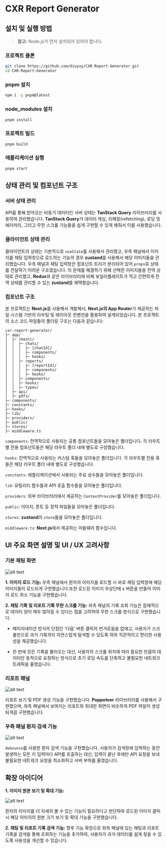 # CXR Report Generator

## 설치 및 실행 방법

> **참고:** Node.js가 먼저 설치되어 있어야 합니다.

### 프로젝트 클론

```bash
git clone https://github.com/diuyuy/CXR-Report-Generator.git
cd CXR-Report-Generator
```

### pnpm 설치

```bash
npm i -g pnpm@latest
```

### node_modules 설치

```bash
pnpm install
```

### 프로젝트 빌드

```bash
pnpm build
```

### 애플리케이션 실행

```bash
pnpm start
```

## 상태 관리 및 컴포넌트 구조

### 서버 상태 관리

API를 통해 받아오는 비동기 데이터인 서버 상태는 **TanStack Query** 라이브러리를 사용하여 관리했습니다. **TanStack Query**가 데이터 캐싱, 리페칭(refetching), 로딩 및 에러처리, 그리고 무한 스크롤 기능들을 쉽게 구현할 수 있게 해줘서 이를 사용했습니다.

### 클라이언트 상태 관리

클라이언트의 상태는 기본적으로 `useState`를 사용해서 관리했고, 우측 패널에서 이미지를 채팅 입력창으로 로드하는 기능의 경우 **zustand**를 사용해서 해당 이미지들을 관리했습니다. 우측 패널과 채팅 입력창은 컴포넌트 트리가 분리되어 있어 `props`로 상태를 전달하기 어려운 구조였습니다. 이 문제를 해결하기 위해 선택한 이미지들을 전역 상태로 관리했고, **Redux**와 같은 라이브러리에 비해 보일러플레이트가 적고 간편하게 전역 상태를 관리할 수 있는 **zustand**를 채택했습니다.

### 컴포넌트 구조

본 프로젝트는 **Next.js**를 사용해서 개발해서, **Next.js의 App Router**가 제공하는 파일 시스템 기반의 라우팅 및 레이아웃 컨벤션을 활용하여 설계되었습니다. 본 프로젝트의 소스 코드 파일들의 폴더링 구조는 다음과 같습니다:

```plain text
cxr-report-generator/
├─ app/
│  ├─ (main)/
│  │  ├─ chats/
│  │  │  ├─ [chatId]/
│  │  │  ├─ components/
│  │  │  ├─ hooks/
│  │  ├─ reports/
│  │  │  ├─ [reportId]/
│  │  │  ├─ components/
│  │  │  ├─ hooks/
│  │  ├─ components/
│  │  ├─ hooks/
│  │  ├─ types/
│  ├─ api/
│  ├─ pdfs/
├─ components/
├─ constants/
├─ hooks/
├─ lib/
├─ providers/
├─ public/
├─ stores/
├─ middleware.ts
```

`components`: 전역적으로 사용되는 공통 컴포넌트들을 모아놓은 폴더입니다. 각 라우트별 전용 컴포넌트들은 해당 라우트 폴더 내에 별도로 구성했습니다.

`hooks`: 전역적으로 사용되는 커스텀 훅들을 모아놓은 폴더입니다. 각 라우트별 전용 훅들은 해당 라우트 폴더 내에 별도로 구성했습니다.

`constants`: 애플리케이션에서 사용되는 주요 상수들을 모아놓은 폴더입니다.

`lib`: 유틸리티 함수들과 API 호출 함수들을 모아놓은 폴더입니다.

`providers`: 외부 라이브러리에서 제공하는 `ContextProvider`를 모아놓은 폴더입니다.

`public`: 이미지, 폰트 등 정적 파일들을 모아놓은 폴더입니다.

`stores`: **zustand**의 `store`들을 모아놓은 폴더입니다.

`middleware.ts`: **Next.js**에서 제공하는 미들웨어 함수입니다.

## UI 주요 화면 설명 및 UI / UX 고려사항

### 기본 채팅 화면

![alt text](/readme/screen1.png)

**1. 이미지 로드 기능:**
우측 패널에서 환자의 이미지를 로드할 시 바로 채팅 입력창에 해당 이미지들이 로드되게 구현했습니다.또한 로드된 이미지 우상단에 x 버튼을 만들어 이미지 로드 취소 기능을 구현했습니다.

**2. 채팅 기록 및 리포트 기록 무한 스크롤 기능:**
좌측 패널의 기록 조회 기능은 잠재적으로 데이터 양이 매우 많아질 수 있다는 점을 고려하여 무한 스크롤 방식으로 구현했습니다.

- 페이지네이션 방식의 단점인 '다음' 버튼 클릭의 번거로움을 없애고, 사용자가 스크롤만으로 과거 기록까지 자연스럽게 탐색할 수 있도록 하여 직관적이고 편리한 사용성을 제공했습니다.

- 한 번에 모든 기록을 불러오는 대신, 사용자의 스크롤 위치에 따라 필요한 만큼의 데이터만 동적으로 요청하는 방식으로 초기 로딩 속도를 단축하고 불필요한 네트워크 트래픽을 줄였습니다.

### 리포트 패널

![alt text](/readme/report-screen.png)

리포트 보기 및 PDF 생성 기능을 구현했습니다. **Puppeteer** 라이브러리를 사용해서 구현했으며, 좌측 패널에서 보여지는 리포트와 최대한 화면이 비슷하게 PDF 파일이 생성되게끔 구현했습니다.

### 우측 패널 환자 검색 기능

![alt text](/readme/search-patients.png)

`debounce`를 사용한 환자 검색 기능을 구현했습니다. 사용자가 검색창에 입력하는 동안 발생하는 모든 키 입력마다 API를 호출하는 대신, 입력이 끝난 후에만 API 요청을 보내 불필요한 네트워크 요청을 최소화하고 서버 부하를 줄였습니다.

## 확장 아이디어

**1. 이미지 원본 보기 및 확대 기능:**

![alt text](/readme/image-magnify.png)

환자의 이미지를 더 자세히 볼 수 있는 기능이 필요하다고 판단하여 로드된 이미지 클릭 시 해당 이미지의 원본 크기 보기 및 확대 기능을 구현했습니다.

**2. 채팅 및 리포트 기록 검색 기능:**
향후 기능 확장으로 좌측 패널에 있는 채팅과 리포트 기록을 검색을 통해 조회하는 기능을 추가하여, 사용자가 과거 데이터를 쉽게 찾을 수 있도록 사용성을 개선할 수 있습니다.
